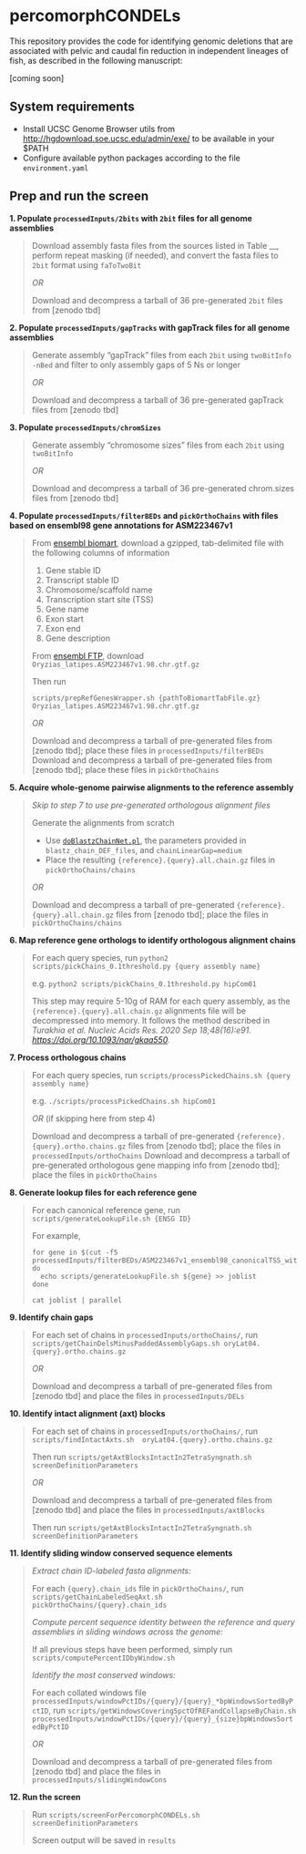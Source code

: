 # percomorphCONDELs

This repository provides the code for identifying genomic deletions that are associated with pelvic and caudal fin reduction in independent lineages of fish, as described in the following manuscript:

[coming soon]


## System requirements
- Install UCSC Genome Browser utils from http://hgdownload.soe.ucsc.edu/admin/exe/ to be available in your $PATH
- Configure available python packages according to the file `environment.yaml`

## Prep and run the screen

**1. Populate `processedInputs/2bits` with `2bit` files for all genome assemblies**

> Download assembly fasta files from the sources listed in Table __, perform repeat masking (if needed), and convert the fasta files to `2bit` format using `faToTwoBit`
>
> *OR*
>
> Download and decompress a tarball of 36 pre-generated `2bit` files from [zenodo tbd]

**2. Populate `processedInputs/gapTracks` with gapTrack files for all genome assemblies**

> Generate assembly “gapTrack” files from each `2bit` using `twoBitInfo -nBed` and filter to only assembly gaps of 5 Ns or longer
>
> *OR*
>
> Download and decompress a tarball of 36 pre-generated gapTrack files from [zenodo tbd]

**3. Populate `processedInputs/chromSizes`**

> Generate assembly “chromosome sizes” files from each `2bit` using `twoBitInfo`
>
> *OR*
>
> Download and decompress a tarball of 36 pre-generated chrom.sizes files from [zenodo tbd]


**4. Populate `processedInputs/filterBEDs` and `pickOrthoChains` with files based on ensembl98 gene annotations for ASM223467v1**

> From [ensembl biomart](https://www.ensembl.org/biomart/martview), download a gzipped, tab-delimited file with the following columns of information
> 1. Gene stable ID
> 2. Transcript stable ID
> 3. Chromosome/scaffold name
> 4. Transcription start site (TSS)
> 5. Gene name
> 6. Exon start
> 7. Exon end
> 8. Gene description
> 
> From [ensembl FTP](http://ftp.ensembl.org/pub/), download `Oryzias_latipes.ASM223467v1.98.chr.gtf.gz` 
> 
> Then run 
> ```
> scripts/prepRefGenesWrapper.sh {pathToBiomartTabFile.gz} Oryzias_latipes.ASM223467v1.98.chr.gtf.gz
> ```
> 
> *OR*
>
> Download and decompress a tarball of pre-generated files from [zenodo tbd]; place these files in `processedInputs/filterBEDs`
> Download and decompress a tarball of pre-generated files from [zenodo tbd]; place these files in `pickOrthoChains`

**5. Acquire whole-genome pairwise alignments to the reference assembly**

> *Skip to step 7 to use pre-generated orthologous alignment files*
> 
> Generate the alignments from scratch
> - Use [`doBlastzChainNet.pl`](https://github.com/ENCODE-DCC/kentUtils/blob/master/src/hg/utils/automation/doBlastzChainNet.pl), the parameters provided in `blastz_chain_DEF_files`, and `chainLinearGap=medium`
> - Place the resulting `{reference}.{query}.all.chain.gz` files in `pickOrthoChains/chains`
> 
> *OR*
>
> Download and decompress a tarball of pre-generated `{reference}.{query}.all.chain.gz` files from [zenodo tbd]; place the files in `pickOrthoChains/chains`

**6. Map reference gene orthologs to identify orthologous alignment chains**

> For each query species, run `python2 scripts/pickChains_0.1threshold.py {query assembly name}`
> 
> e.g. `python2 scripts/pickChains_0.1threshold.py hipCom01`
> 
> This step may require 5-10g of RAM for each query assembly, as the `{reference}.{query}.all.chain.gz` alignments file will be decompressed into memory. It follows the method described in *Turakhia et al. Nucleic Acids Res. 2020 Sep 18;48(16):e91. https://doi.org/10.1093/nar/gkaa550.*

**7. Process orthologous chains**

> For each query species, run `scripts/processPickedChains.sh {query assembly name}`
> 
> e.g. `./scripts/processPickedChains.sh hipCom01`
> 
> *OR* (if skipping here from step 4)
> 
> Download and decompress a tarball of pre-generated `{reference}.{query}.ortho.chains.gz` files from [zenodo tbd]; place the files in `processedInputs/orthoChains`
> Download and decompress a tarball of pre-generated orthologous gene mapping info from [zenodo tbd]; place the files in `pickOrthoChains`

**8. Generate lookup files for each reference gene**

> For each canonical reference gene, run `scripts/generateLookupFile.sh {ENSG ID}`
> 
> For example,
> 
> ```
> for gene in $(cut -f5 processedInputs/filterBEDs/ASM223467v1_ensembl98_canonicalTSS_withInfo.tab); do
>   echo scripts/generateLookupFile.sh ${gene} >> joblist
> done
> 
> cat joblist | parallel
> ```
> 
**9. Identify chain gaps**

> For each set of chains in `processedInputs/orthoChains/`, run `scripts/getChainDelsMinusPaddedAssemblyGaps.sh oryLat04.{query}.ortho.chains.gz`
> 
> *OR*
> 
> Download and decompress a tarball of pre-generated files from [zenodo tbd] and place the files in `processedInputs/DELs`

**10. Identify intact alignment (axt) blocks**

> For each set of chains in `processedInputs/orthoChains/`, run `scripts/findIntactAxts.sh  oryLat04.{query}.ortho.chains.gz`
> 
> Then run `scripts/getAxtBlocksIntactIn2TetraSyngnath.sh screenDefinitionParameters`
> 
> *OR*
> 
> Download and decompress a tarball of pre-generated files from [zenodo tbd] and place the files in `processedInputs/axtBlocks`
> 
> Then run `scripts/getAxtBlocksIntactIn2TetraSyngnath.sh screenDefinitionParameters`

**11. Identify sliding window conserved sequence elements**

> *Extract chain ID-labeled fasta alignments:*
>
> For each `{query}.chain_ids` file in `pickOrthoChains/`, run `scripts/getChainLabeledSeqAxt.sh pickOrthoChains/{query}.chain_ids`
>
> *Compute percent sequence identity between the reference and query assemblies in sliding windows across the genome:*
> 
> If all previous steps have been performed, simply run `scripts/computePercentIDbyWindow.sh`
> 
> *Identify the most conserved windows:*
> 
> For each collated windows file `processedInputs/windowPctIDs/{query}/{query}_*bpWindowsSortedByPctID`, run `scripts/getWindowsCovering5pctOfREFandCollapseByChain.sh processedInputs/windowPctIDs/{query}/{query}_{size}bpWindowsSortedByPctID`
> 
> *OR*
> 
> Download and decompress a tarball of pre-generated files from [zenodo tbd] and place the files in `processedInputs/slidingWindowCons`

**12. Run the screen**

> Run `scripts/screenForPercomorphCONDELs.sh screenDefinitionParameters` 
> 
> Screen output will be saved in `results`

